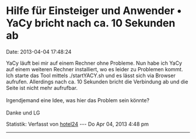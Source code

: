 Hilfe für Einsteiger und Anwender • YaCy bricht nach ca. 10 Sekunden ab
=======================================================================

Date: 2013-04-04 17:48:24

YaCy läuft bei mir auf einem Rechner ohne Probleme. Nun habe ich YaCy
auf einem weiteren Rechner installiert, wo es leider zu Problemen kommt.
Ich starte das Tool mittels ./startYACY.sh und es lässt sich via Browser
aufrufen. Allerdings nach ca. 10 Sekunden bricht die Verbindung ab und
die Seite ist nicht mehr aufrufbar.\
\
Irgendjemand eine Idee, was hier das Problem sein könnte?\
\
Danke und LG

Statistik: Verfasst von
[hotel24](http://forum.yacy-websuche.de/memberlist.php?mode=viewprofile&u=8871)
--- Do Apr 04, 2013 4:48 pm

------------------------------------------------------------------------
